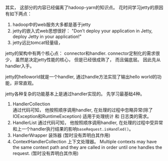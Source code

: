 其实， 这部分的内容已经偏离了hadoop-yarn的知识点。 花时间学习jetty的原因有如下两点：
1. hadoop中的web服务大多都是基于jetty
2. jetty的嵌入式web思想很好： 
   "Don’t deploy your application in Jetty, deploy Jetty in your application!" 
3. jetty远比tomcat轻量级，


jetty的架构中有两个核心点： connector和handler. connector定制化的需求很少， 虽然是决定jetty性能的核心，
但是已经很成熟了， 而且偏底层。 因此先从handler入手。

jetty的helloworld就是一个handler, 通过handle方法实现了输出hello world的功能，非常直观。

jetty各种复杂的功能基本上是通过handler实现的。 先学习最基础4种。

1. HandlerCollection  
   通过代码可知， 他按照顺序调用handler, 在处理的过程中忽略异常(除了IOException和RuntimeException)
   适用于处理统计 和 日志类的需求。
2. HandlerList
   通过代码可知， 他按照顺序调用handler, 在处理的过程中受异常和上一个handler执行结果的影响`baseRequest.isHandled()`。
3. HandlerWrapper 
   装饰器 (暂时没有弄明白其作用)
4. ContextHandlerCollection
   上下文处理器。
   Multiple contexts may have the same context path and they are called in order until one handles the request.
   (暂时没有弄明白其作用)


